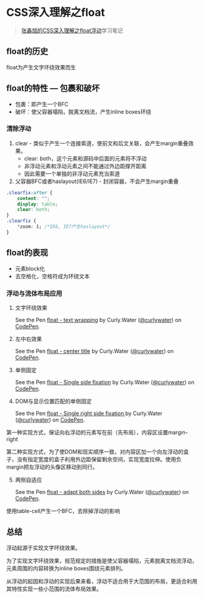 # CSS深入理解之float

> [张鑫旭的CSS深入理解之float浮动](https://www.imooc.com/learn/121)学习笔记

## float的历史

float为产生文字环绕效果而生

## float的特性 — 包裹和破坏

- 包裹：即产生一个BFC
- 破坏：使父容器塌陷，脱离文档流，产生inline boxes环绕

### 清除浮动

1. clear - 类似于产生一个连接索道，使前文和后文关联，会产生margin重叠效果。
   - clear: both，这个元素和源码中后面的元素将不浮动
   - 非浮动元素和浮动元素之间不能通过外边距撑开距离
   - 因此需要一个单独的非浮动元素充当索道
2. 父容器BFC或者haslayout(IE6/IE7) - 封闭容器，不会产生margin重叠

```css
.clearfix:after {
    content: "";
    display: table;
    clear: both;
}
.clearfix {
    *zoom: 1; /*IE6, IE7产生haslayout*/
}
```

## float的表现

- 元素block化
- 去空格化，空格符成为环绕文本

### 浮动与流体布局应用

1. 文字环绕效果

   <p data-height="265" data-theme-id="0" data-slug-hash="RqOjLb" data-default-tab="result" data-user="curlywater" data-pen-title="float - text wrapping" class="codepen">See the Pen <a href="https://codepen.io/curlywater/pen/RqOjLb/">float - text wrapping</a> by Curly.Water (<a href="https://codepen.io/curlywater">@curlywater</a>) on <a href="https://codepen.io">CodePen</a>.</p>
   <script async src="https://static.codepen.io/assets/embed/ei.js"></script>

2. 左中右效果

   <p data-height="265" data-theme-id="0" data-slug-hash="QJPOxg" data-default-tab="result" data-user="curlywater" data-pen-title="float - center title" class="codepen">See the Pen <a href="https://codepen.io/curlywater/pen/QJPOxg/">float - center title</a> by Curly.Water (<a href="https://codepen.io/curlywater">@curlywater</a>) on <a href="https://codepen.io">CodePen</a>.</p>
   <script async src="https://static.codepen.io/assets/embed/ei.js"></script>

3. 单侧固定

   <p data-height="265" data-theme-id="0" data-slug-hash="pQBpjK" data-default-tab="result" data-user="curlywater" data-pen-title="float - Single side fixation" class="codepen">See the Pen <a href="https://codepen.io/curlywater/pen/pQBpjK/">float - Single side fixation</a> by Curly.Water (<a href="https://codepen.io/curlywater">@curlywater</a>) on <a href="https://codepen.io">CodePen</a>.</p>
   <script async src="https://static.codepen.io/assets/embed/ei.js"></script>

4. DOM与显示位置匹配的单侧固定

   <p data-height="265" data-theme-id="0" data-slug-hash="rQbpWR" data-default-tab="result" data-user="curlywater" data-pen-title="float - Single right side fixation " class="codepen">See the Pen <a href="https://codepen.io/curlywater/pen/rQbpWR/">float - Single right side fixation </a> by Curly.Water (<a href="https://codepen.io/curlywater">@curlywater</a>) on <a href="https://codepen.io">CodePen</a>.</p>
   <script async src="https://static.codepen.io/assets/embed/ei.js"></script>
第一种实现方式，保证向右浮动的元素写在前（先布局），内容区设置margin-right
   

第二种实现方式，为了使DOM和现实顺序一致，对内容区加一个向左浮动的盒子，没有指定宽度的盒子利用外边距保留剩余空间，实现宽度拉伸。使用负margin把左浮动的头像区移动到同行。

5. 两侧自适应

   <p data-height="265" data-theme-id="0" data-slug-hash="rQbpqB" data-default-tab="result" data-user="curlywater" data-pen-title="float - adapt both sides" class="codepen">See the Pen <a href="https://codepen.io/curlywater/pen/rQbpqB/">float - adapt both sides</a> by Curly.Water (<a href="https://codepen.io/curlywater">@curlywater</a>) on <a href="https://codepen.io">CodePen</a>.</p>
   <script async src="https://static.codepen.io/assets/embed/ei.js"></script>
使用table-cell产生一个BFC，去除掉浮动的影响

## 总结

浮动起源于实现文字环绕效果。

为了实现文字环绕效果，规范规定的措施是使父容器塌陷，元素脱离文档流浮动，元素周围的内容转换为inline boxes围绕元素排列。

从浮动的起因和浮动的实现后果来看，浮动不适合用于大范围的布局，更适合利用其特性实现一些小范围的流体布局效果。
